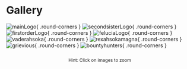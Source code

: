 # Gallery
![mainLogo](https://staticdelivery.nexusmods.com/mods/2229/images/7592/7592-1674924870-1295293081.png){ .round-corners }
![secondsisterLogo](https://staticdelivery.nexusmods.com/mods/2229/images/7592/7592-1680370355-1385766820.png){ .round-corners }
![firstorderLogo](https://staticdelivery.nexusmods.com/mods/2229/images/7592/7592-1680370358-1410568238.png){ .round-corners }
![feluciaLogo](https://staticdelivery.nexusmods.com/mods/2229/images/7592/7592-1680370367-1689756380.png){ .round-corners }
![vaderahsoka](https://staticdelivery.nexusmods.com/mods/2229/images/7592/7592-1651858906-1646913525.png){ .round-corners }
![rexahsokamagna](https://staticdelivery.nexusmods.com/mods/2229/images/7592/7592-1649279318-773800904.png){ .round-corners }
![grievious](https://staticdelivery.nexusmods.com/mods/2229/images/7592/7592-1649279330-769874065.png){ .round-corners }
![bountyhunters](https://staticdelivery.nexusmods.com/mods/2229/images/7592/7592-1648161761-1292028198.png){ .round-corners }

<p style="font-size: 12px; text-align: center; margin-top: 2em; margin-bottom: -1em;">Hint: Click on images to zoom</p>